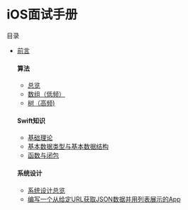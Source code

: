 # iOS面试手册

目录  
* [前言](https://github.com/Allenlandser/iOSInterviewHandBook.github.io/blob/master/%E5%89%8D%E8%A8%80.md)

  #### 算法

  * [总览](https://github.com/Allenlandser/iOSInterviewHandBook.github.io/blob/master/%E7%AE%97%E6%B3%95/%E7%AE%97%E6%B3%95%E6%80%BB%E8%A7%88.md)
  * [数组（低频）](https://github.com/Allenlandser/iOSInterviewHandBook.github.io/blob/master/%E7%AE%97%E6%B3%95/%E6%95%B0%E7%BB%84/%E6%95%B0%E7%BB%84(%E4%BD%8E%E9%A2%91).md)
  * [树（高频)](https://github.com/Allenlandser/iOSInterviewHandBook.github.io/blob/master/%E7%AE%97%E6%B3%95/%E6%A0%91/%E6%A0%91(%E9%AB%98%E9%A2%91).md)
  
  #### Swift知识
  * [基础理论](https://github.com/Allenlandser/iOSInterviewHandBook.github.io/blob/master/%E5%9F%BA%E7%A1%80%E7%9F%A5%E8%AF%86/%E5%9F%BA%E7%A1%80%E7%90%86%E8%AE%BA.md)
  * [基本数据类型与基本数据结构](https://github.com/Allenlandser/iOSInterviewHandBook.github.io/blob/master/%E5%9F%BA%E7%A1%80%E7%9F%A5%E8%AF%86/%E5%9F%BA%E6%9C%AC%E6%95%B0%E6%8D%AE%E7%B1%BB%E5%9E%8B%E4%B8%8E%E5%9F%BA%E6%9C%AC%E6%95%B0%E6%8D%AE%E7%BB%93%E6%9E%84.md)
  * [函数与闭包](https://github.com/Allenlandser/iOSInterviewHandBook.github.io/blob/master/%E5%9F%BA%E7%A1%80%E7%9F%A5%E8%AF%86/Function%E4%B8%8EClosure.md)
  
  #### 系统设计
  * [系统设计总览](https://github.com/Allenlandser/iOSInterviewHandBook.github.io/blob/master/%E7%B3%BB%E7%BB%9F%E8%AE%BE%E8%AE%A1/%E7%B3%BB%E7%BB%9F%E8%AE%BE%E8%AE%A1%E6%80%BB%E8%A7%88.md)
  * [编写一个从给定URL获取JSON数据并用列表展示的App](https://github.com/Allenlandser/iOSInterviewHandBook.github.io/blob/master/%E7%B3%BB%E7%BB%9F%E8%AE%BE%E8%AE%A1/%E7%BC%96%E5%86%99%E4%B8%80%E4%B8%AA%E4%BB%8E%E7%BB%99%E5%AE%9AURL%E8%8E%B7%E5%8F%96JSON%E6%95%B0%E6%8D%AE%E5%B9%B6%E7%94%A8%E5%88%97%E8%A1%A8%E5%B1%95%E7%A4%BA%E7%9A%84App.md)

